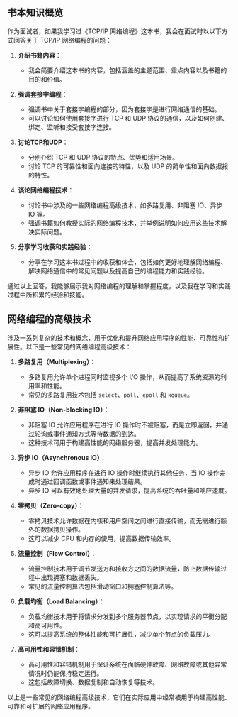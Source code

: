 ## 书本知识概览
作为面试者，如果我学习过《TCP/IP 网络编程》这本书，我会在面试时以以下方式回答关于 TCP/IP 网络编程的问题：

1. **介绍书籍内容**：
   - 我会简要介绍这本书的内容，包括涵盖的主题范围、重点内容以及书籍的目的和价值。

2. **强调套接字编程**：
   - 强调书中关于套接字编程的部分，因为套接字是进行网络通信的基础。
   - 可以讨论如何使用套接字进行 TCP 和 UDP 协议的通信，以及如何创建、绑定、监听和接受套接字连接。

3. **讨论TCP和UDP**：
   - 分别介绍 TCP 和 UDP 协议的特点、优势和适用场景。
   - 讨论 TCP 的可靠性和面向连接的特性，以及 UDP 的简单性和面向数据报的特性。

4. **谈论网络编程技术**：
   - 讨论书中涉及的一些网络编程高级技术，如多路复用、非阻塞 IO、异步 IO 等。
   - 强调书籍如何教授实际的网络编程技术，并举例说明如何应用这些技术解决实际问题。

5. **分享学习收获和实践经验**：
   - 分享在学习这本书过程中的收获和体会，包括如何更好地理解网络编程、解决网络通信中的常见问题以及提高自己的编程能力和实践经验。

通过以上回答，我能够展示我对网络编程的理解和掌握程度，以及我在学习和实践过程中所积累的经验和技能。
## 网络编程的高级技术

涉及一系列复杂的技术和概念，用于优化和提升网络应用程序的性能、可靠性和扩展性。以下是一些常见的网络编程高级技术：

1. **多路复用（Multiplexing）**：
   - 多路复用允许单个进程同时监视多个 I/O 操作，从而提高了系统资源的利用率和性能。
   - 常见的多路复用技术包括 `select`、`poll`、`epoll` 和 `kqueue`。

2. **非阻塞 IO（Non-blocking IO）**：
   - 非阻塞 IO 允许应用程序在进行 IO 操作时不被阻塞，而是立即返回，并通过轮询或事件通知方式等待数据的到达。
   - 这种技术可用于构建高性能的网络服务器，提高并发处理能力。

3. **异步 IO（Asynchronous IO）**：
   - 异步 IO 允许应用程序在进行 IO 操作时继续执行其他任务，当 IO 操作完成时通过回调函数或事件通知来处理结果。
   - 异步 IO 可以有效地处理大量的并发请求，提高系统的吞吐量和响应速度。

4. **零拷贝（Zero-copy）**：
   - 零拷贝技术允许数据在内核和用户空间之间进行直接传输，而无需进行额外的数据拷贝操作。
   - 这可以减少 CPU 和内存的使用，提高数据传输效率。

5. **流量控制（Flow Control）**：
   - 流量控制技术用于调节发送方和接收方之间的数据流量，防止数据传输过程中出现拥塞和数据丢失。
   - 常见的流量控制算法包括滑动窗口和拥塞控制算法等。

6. **负载均衡（Load Balancing）**：
   - 负载均衡技术用于将请求分发到多个服务器节点，以实现请求的平衡分配和高可用性。
   - 这可以提高系统的整体性能和可扩展性，减少单个节点的负载压力。

7. **高可用性和容错机制**：
   - 高可用性和容错机制用于保证系统在面临硬件故障、网络故障或其他异常情况时仍能保持稳定运行。
   - 这包括故障切换、数据复制和自动恢复等技术。

以上是一些常见的网络编程高级技术，它们在实际应用中经常被用于构建高性能、可靠和可扩展的网络应用程序。